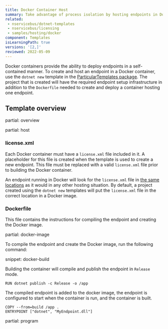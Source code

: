 ```yaml
---
title: Docker Container Host
summary: Take advantage of process isolation by hosting endpoints in Docker containers
related:
 - nservicebus/dotnet-templates
 - nservicebus/licensing
 - samples/hosting/docker
component: Templates
isLearningPath: true
versions: '[2,]'
reviewed: 2022-05-09
---
```


Docker containers provide the ability to deploy endpoints in a self-contained manner. To create and host an endpoint in a Docker container, use the `dotnet new` template in the [ParticularTemplates package](/nservicebus/dotnet-templates/). The project that is created will have the required endpoint setup infrastructure in addition to the `Dockerfile` needed to create and deploy a container hosting one endpoint.


## Template overview

partial: overview


partial: host


### license.xml

Each Docker container must have a `license.xml` file included in it. A placeholder for this file is created when the template is used to create a new endpoint. This file must be replaced with a valid `license.xml` file prior to building the Docker container.

An endpoint running in Docker will look for the `license.xml` file in [the same locations](/nservicebus/licensing/#license-management) as it would in any other hosting situation. By default, a project created using the `dotnet new` templates will put the `license.xml` file in the correct location in a Docker image.


### Dockerfile

This file contains the instructions for compiling the endpoint and creating the Docker image.

partial: docker-image

To compile the endpoint and create the Docker image, run the following command:

snippet: docker-build

Building the container will compile and publish the endpoint in `Release` mode.

```
RUN dotnet publish -c Release -o /app
```

The compiled endpoint is added to the docker image, the endpoint is configured to start when the container is run, and the container is built.

```
COPY --from=build /app .
ENTRYPOINT ["dotnet", "MyEndpoint.dll"]
```


partial: program
